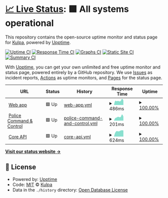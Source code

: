 # [📈 Live Status](https://demo.upptime.js.org): <!--live status--> **🟩 All systems operational**

This repository contains the open-source uptime monitor and status page for [Kulpa](https://demo.upptime.js.org), powered by [Upptime](https://github.com/upptime/upptime).

[![Uptime CI](https://github.com/kulpacloud/kulpa-status-page/workflows/Uptime%20CI/badge.svg)](https://github.com/kulpacloud/kulpa-status-page/actions?query=workflow%3A%22Uptime+CI%22)
[![Response Time CI](https://github.com/kulpacloud/kulpa-status-page/workflows/Response%20Time%20CI/badge.svg)](https://github.com/kulpacloud/kulpa-status-page/actions?query=workflow%3A%22Response+Time+CI%22)
[![Graphs CI](https://github.com/kulpacloud/kulpa-status-page/workflows/Graphs%20CI/badge.svg)](https://github.com/kulpacloud/kulpa-status-page/actions?query=workflow%3A%22Graphs+CI%22)
[![Static Site CI](https://github.com/kulpacloud/kulpa-status-page/workflows/Static%20Site%20CI/badge.svg)](https://github.com/kulpacloud/kulpa-status-page/actions?query=workflow%3A%22Static+Site+CI%22)
[![Summary CI](https://github.com/kulpacloud/kulpa-status-page/workflows/Summary%20CI/badge.svg)](https://github.com/kulpacloud/kulpa-status-page/actions?query=workflow%3A%22Summary+CI%22)

With [Upptime](https://upptime.js.org), you can get your own unlimited and free uptime monitor and status page, powered entirely by a GitHub repository. We use [Issues](https://github.com/kulpacloud/kulpa-status-page/issues) as incident reports, [Actions](https://github.com/kulpacloud/kulpa-status-page/actions) as uptime monitors, and [Pages](https://demo.upptime.js.org) for the status page.

<!--start: status pages-->
<!-- This summary is generated by Upptime (https://github.com/upptime/upptime) -->
<!-- Do not edit this manually, your changes will be overwritten -->
<!-- prettier-ignore -->
| URL | Status | History | Response Time | Uptime |
| --- | ------ | ------- | ------------- | ------ |
| <img alt="" src="https://icons.duckduckgo.com/ip3/app.kulpacloud.com.ico" height="13"> [Web app](https://app.kulpacloud.com) | 🟩 Up | [web-app.yml](https://github.com/kulpacloud/kulpa-status-page/commits/HEAD/history/web-app.yml) | <details><summary><img alt="Response time graph" src="./graphs/web-app/response-time-week.png" height="20"> 486ms</summary><br><a href="https://health.kulpacloud.com/history/web-app"><img alt="Response time 505" src="https://img.shields.io/endpoint?url=https%3A%2F%2Fraw.githubusercontent.com%2Fkulpacloud%2Fkulpa-status-page%2FHEAD%2Fapi%2Fweb-app%2Fresponse-time.json"></a><br><a href="https://health.kulpacloud.com/history/web-app"><img alt="24-hour response time 459" src="https://img.shields.io/endpoint?url=https%3A%2F%2Fraw.githubusercontent.com%2Fkulpacloud%2Fkulpa-status-page%2FHEAD%2Fapi%2Fweb-app%2Fresponse-time-day.json"></a><br><a href="https://health.kulpacloud.com/history/web-app"><img alt="7-day response time 486" src="https://img.shields.io/endpoint?url=https%3A%2F%2Fraw.githubusercontent.com%2Fkulpacloud%2Fkulpa-status-page%2FHEAD%2Fapi%2Fweb-app%2Fresponse-time-week.json"></a><br><a href="https://health.kulpacloud.com/history/web-app"><img alt="30-day response time 500" src="https://img.shields.io/endpoint?url=https%3A%2F%2Fraw.githubusercontent.com%2Fkulpacloud%2Fkulpa-status-page%2FHEAD%2Fapi%2Fweb-app%2Fresponse-time-month.json"></a><br><a href="https://health.kulpacloud.com/history/web-app"><img alt="1-year response time 510" src="https://img.shields.io/endpoint?url=https%3A%2F%2Fraw.githubusercontent.com%2Fkulpacloud%2Fkulpa-status-page%2FHEAD%2Fapi%2Fweb-app%2Fresponse-time-year.json"></a></details> | <details><summary><a href="https://health.kulpacloud.com/history/web-app">100.00%</a></summary><a href="https://health.kulpacloud.com/history/web-app"><img alt="All-time uptime 100.00%" src="https://img.shields.io/endpoint?url=https%3A%2F%2Fraw.githubusercontent.com%2Fkulpacloud%2Fkulpa-status-page%2FHEAD%2Fapi%2Fweb-app%2Fuptime.json"></a><br><a href="https://health.kulpacloud.com/history/web-app"><img alt="24-hour uptime 100.00%" src="https://img.shields.io/endpoint?url=https%3A%2F%2Fraw.githubusercontent.com%2Fkulpacloud%2Fkulpa-status-page%2FHEAD%2Fapi%2Fweb-app%2Fuptime-day.json"></a><br><a href="https://health.kulpacloud.com/history/web-app"><img alt="7-day uptime 100.00%" src="https://img.shields.io/endpoint?url=https%3A%2F%2Fraw.githubusercontent.com%2Fkulpacloud%2Fkulpa-status-page%2FHEAD%2Fapi%2Fweb-app%2Fuptime-week.json"></a><br><a href="https://health.kulpacloud.com/history/web-app"><img alt="30-day uptime 100.00%" src="https://img.shields.io/endpoint?url=https%3A%2F%2Fraw.githubusercontent.com%2Fkulpacloud%2Fkulpa-status-page%2FHEAD%2Fapi%2Fweb-app%2Fuptime-month.json"></a><br><a href="https://health.kulpacloud.com/history/web-app"><img alt="1-year uptime 100.00%" src="https://img.shields.io/endpoint?url=https%3A%2F%2Fraw.githubusercontent.com%2Fkulpacloud%2Fkulpa-status-page%2FHEAD%2Fapi%2Fweb-app%2Fuptime-year.json"></a></details>
| <img alt="" src="https://icons.duckduckgo.com/ip3/police.kulpacloud.com.ico" height="13"> [Police Command & Control](https://police.kulpacloud.com) | 🟩 Up | [police-command-and-control.yml](https://github.com/kulpacloud/kulpa-status-page/commits/HEAD/history/police-command-and-control.yml) | <details><summary><img alt="Response time graph" src="./graphs/police-command-and-control/response-time-week.png" height="20"> 201ms</summary><br><a href="https://health.kulpacloud.com/history/police-command-and-control"><img alt="Response time 205" src="https://img.shields.io/endpoint?url=https%3A%2F%2Fraw.githubusercontent.com%2Fkulpacloud%2Fkulpa-status-page%2FHEAD%2Fapi%2Fpolice-command-and-control%2Fresponse-time.json"></a><br><a href="https://health.kulpacloud.com/history/police-command-and-control"><img alt="24-hour response time 120" src="https://img.shields.io/endpoint?url=https%3A%2F%2Fraw.githubusercontent.com%2Fkulpacloud%2Fkulpa-status-page%2FHEAD%2Fapi%2Fpolice-command-and-control%2Fresponse-time-day.json"></a><br><a href="https://health.kulpacloud.com/history/police-command-and-control"><img alt="7-day response time 201" src="https://img.shields.io/endpoint?url=https%3A%2F%2Fraw.githubusercontent.com%2Fkulpacloud%2Fkulpa-status-page%2FHEAD%2Fapi%2Fpolice-command-and-control%2Fresponse-time-week.json"></a><br><a href="https://health.kulpacloud.com/history/police-command-and-control"><img alt="30-day response time 206" src="https://img.shields.io/endpoint?url=https%3A%2F%2Fraw.githubusercontent.com%2Fkulpacloud%2Fkulpa-status-page%2FHEAD%2Fapi%2Fpolice-command-and-control%2Fresponse-time-month.json"></a><br><a href="https://health.kulpacloud.com/history/police-command-and-control"><img alt="1-year response time 204" src="https://img.shields.io/endpoint?url=https%3A%2F%2Fraw.githubusercontent.com%2Fkulpacloud%2Fkulpa-status-page%2FHEAD%2Fapi%2Fpolice-command-and-control%2Fresponse-time-year.json"></a></details> | <details><summary><a href="https://health.kulpacloud.com/history/police-command-and-control">100.00%</a></summary><a href="https://health.kulpacloud.com/history/police-command-and-control"><img alt="All-time uptime 100.00%" src="https://img.shields.io/endpoint?url=https%3A%2F%2Fraw.githubusercontent.com%2Fkulpacloud%2Fkulpa-status-page%2FHEAD%2Fapi%2Fpolice-command-and-control%2Fuptime.json"></a><br><a href="https://health.kulpacloud.com/history/police-command-and-control"><img alt="24-hour uptime 100.00%" src="https://img.shields.io/endpoint?url=https%3A%2F%2Fraw.githubusercontent.com%2Fkulpacloud%2Fkulpa-status-page%2FHEAD%2Fapi%2Fpolice-command-and-control%2Fuptime-day.json"></a><br><a href="https://health.kulpacloud.com/history/police-command-and-control"><img alt="7-day uptime 100.00%" src="https://img.shields.io/endpoint?url=https%3A%2F%2Fraw.githubusercontent.com%2Fkulpacloud%2Fkulpa-status-page%2FHEAD%2Fapi%2Fpolice-command-and-control%2Fuptime-week.json"></a><br><a href="https://health.kulpacloud.com/history/police-command-and-control"><img alt="30-day uptime 100.00%" src="https://img.shields.io/endpoint?url=https%3A%2F%2Fraw.githubusercontent.com%2Fkulpacloud%2Fkulpa-status-page%2FHEAD%2Fapi%2Fpolice-command-and-control%2Fuptime-month.json"></a><br><a href="https://health.kulpacloud.com/history/police-command-and-control"><img alt="1-year uptime 100.00%" src="https://img.shields.io/endpoint?url=https%3A%2F%2Fraw.githubusercontent.com%2Fkulpacloud%2Fkulpa-status-page%2FHEAD%2Fapi%2Fpolice-command-and-control%2Fuptime-year.json"></a></details>
| <img alt="" src="https://icons.duckduckgo.com/ip3/api.kulpa.io.ico" height="13"> [Core API](https://api.kulpa.io/core) | 🟩 Up | [core-api.yml](https://github.com/kulpacloud/kulpa-status-page/commits/HEAD/history/core-api.yml) | <details><summary><img alt="Response time graph" src="./graphs/core-api/response-time-week.png" height="20"> 624ms</summary><br><a href="https://health.kulpacloud.com/history/core-api"><img alt="Response time 585" src="https://img.shields.io/endpoint?url=https%3A%2F%2Fraw.githubusercontent.com%2Fkulpacloud%2Fkulpa-status-page%2FHEAD%2Fapi%2Fcore-api%2Fresponse-time.json"></a><br><a href="https://health.kulpacloud.com/history/core-api"><img alt="24-hour response time 487" src="https://img.shields.io/endpoint?url=https%3A%2F%2Fraw.githubusercontent.com%2Fkulpacloud%2Fkulpa-status-page%2FHEAD%2Fapi%2Fcore-api%2Fresponse-time-day.json"></a><br><a href="https://health.kulpacloud.com/history/core-api"><img alt="7-day response time 624" src="https://img.shields.io/endpoint?url=https%3A%2F%2Fraw.githubusercontent.com%2Fkulpacloud%2Fkulpa-status-page%2FHEAD%2Fapi%2Fcore-api%2Fresponse-time-week.json"></a><br><a href="https://health.kulpacloud.com/history/core-api"><img alt="30-day response time 628" src="https://img.shields.io/endpoint?url=https%3A%2F%2Fraw.githubusercontent.com%2Fkulpacloud%2Fkulpa-status-page%2FHEAD%2Fapi%2Fcore-api%2Fresponse-time-month.json"></a><br><a href="https://health.kulpacloud.com/history/core-api"><img alt="1-year response time 634" src="https://img.shields.io/endpoint?url=https%3A%2F%2Fraw.githubusercontent.com%2Fkulpacloud%2Fkulpa-status-page%2FHEAD%2Fapi%2Fcore-api%2Fresponse-time-year.json"></a></details> | <details><summary><a href="https://health.kulpacloud.com/history/core-api">100.00%</a></summary><a href="https://health.kulpacloud.com/history/core-api"><img alt="All-time uptime 100.00%" src="https://img.shields.io/endpoint?url=https%3A%2F%2Fraw.githubusercontent.com%2Fkulpacloud%2Fkulpa-status-page%2FHEAD%2Fapi%2Fcore-api%2Fuptime.json"></a><br><a href="https://health.kulpacloud.com/history/core-api"><img alt="24-hour uptime 100.00%" src="https://img.shields.io/endpoint?url=https%3A%2F%2Fraw.githubusercontent.com%2Fkulpacloud%2Fkulpa-status-page%2FHEAD%2Fapi%2Fcore-api%2Fuptime-day.json"></a><br><a href="https://health.kulpacloud.com/history/core-api"><img alt="7-day uptime 100.00%" src="https://img.shields.io/endpoint?url=https%3A%2F%2Fraw.githubusercontent.com%2Fkulpacloud%2Fkulpa-status-page%2FHEAD%2Fapi%2Fcore-api%2Fuptime-week.json"></a><br><a href="https://health.kulpacloud.com/history/core-api"><img alt="30-day uptime 100.00%" src="https://img.shields.io/endpoint?url=https%3A%2F%2Fraw.githubusercontent.com%2Fkulpacloud%2Fkulpa-status-page%2FHEAD%2Fapi%2Fcore-api%2Fuptime-month.json"></a><br><a href="https://health.kulpacloud.com/history/core-api"><img alt="1-year uptime 100.00%" src="https://img.shields.io/endpoint?url=https%3A%2F%2Fraw.githubusercontent.com%2Fkulpacloud%2Fkulpa-status-page%2FHEAD%2Fapi%2Fcore-api%2Fuptime-year.json"></a></details>

<!--end: status pages-->

[**Visit our status website →**](https://demo.upptime.js.org)

## 📄 License

- Powered by: [Upptime](https://github.com/upptime/upptime)
- Code: [MIT](./LICENSE) © [Kulpa](https://demo.upptime.js.org)
- Data in the `./history` directory: [Open Database License](https://opendatacommons.org/licenses/odbl/1-0/)
